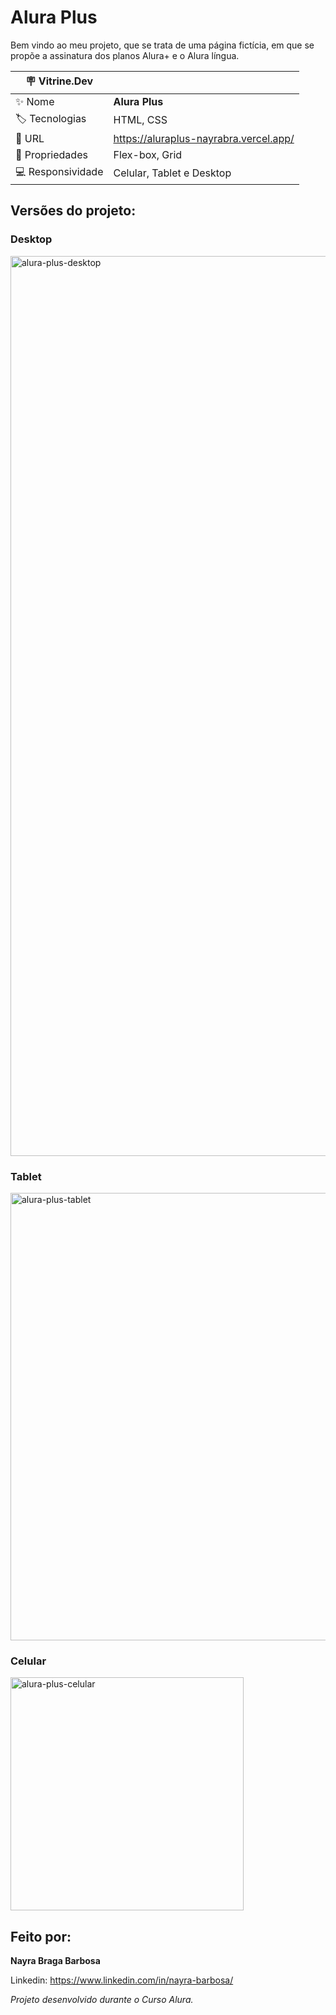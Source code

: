 # Alura Plus

Bem vindo ao meu projeto, que se trata de uma página fictícia, em que se propõe a assinatura dos planos Alura+ e o Alura língua.

|:placard: Vitrine.Dev |                                         | 
| -------------------- | ----------------------------------------|
| :sparkles: Nome      | **Alura Plus**                          |
| :label: Tecnologias  | HTML, CSS                               |
| :rocket: URL         | https://aluraplus-nayrabra.vercel.app/  |
| 🧰 Propriedades      | Flex-box, Grid                          |
| 💻 Responsividade    | Celular, Tablet e Desktop               |


## Versões do projeto:

### Desktop

<img width="1440" alt="alura-plus-desktop" src="https://github.com/nayrabra/aluraplus/assets/102299426/ea79fb03-c495-416b-b465-3c28bbff620f#vitrinedev">

### Tablet

<img width="716" alt="alura-plus-tablet" src="https://github.com/nayrabra/aluraplus/assets/102299426/6367d316-5a5f-4bcd-8c96-3f168ba77347">

### Celular

<img width="373" alt="alura-plus-celular" src="https://github.com/nayrabra/aluraplus/assets/102299426/22de0de7-2077-46b2-9392-ee24f6e8e3dc">

## Feito por:

**Nayra Braga Barbosa**

Linkedin: https://www.linkedin.com/in/nayra-barbosa/

*Projeto desenvolvido durante o Curso Alura.*

